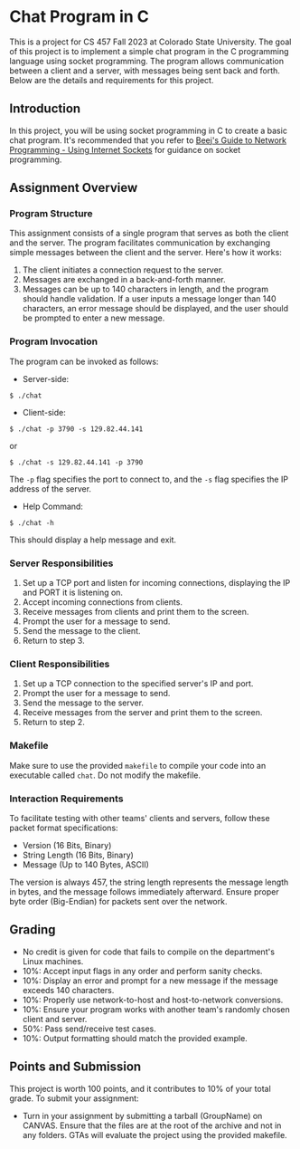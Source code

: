 # Chat Program in C

This is a project for CS 457 Fall 2023 at Colorado State University. The goal of this project is to implement a simple chat program in the C programming language using socket programming. The program allows communication between a client and a server, with messages being sent back and forth. Below are the details and requirements for this project.

## Introduction

In this project, you will be using socket programming in C to create a basic chat program. It's recommended that you refer to [Beej's Guide to Network Programming - Using Internet Sockets](https://beej.us/guide/bgnet/pdf/bgnet_usl_c_1.pdf) for guidance on socket programming.

## Assignment Overview

### Program Structure

This assignment consists of a single program that serves as both the client and the server. The program facilitates communication by exchanging simple messages between the client and the server. Here's how it works:

1. The client initiates a connection request to the server.
2. Messages are exchanged in a back-and-forth manner.
3. Messages can be up to 140 characters in length, and the program should handle validation. If a user inputs a message longer than 140 characters, an error message should be displayed, and the user should be prompted to enter a new message.

### Program Invocation

The program can be invoked as follows:

- Server-side:
```
$ ./chat
```

- Client-side:
```
$ ./chat -p 3790 -s 129.82.44.141
```
or
```
$ ./chat -s 129.82.44.141 -p 3790
```

The `-p` flag specifies the port to connect to, and the `-s` flag specifies the IP address of the server.

- Help Command:
```
$ ./chat -h
```
This should display a help message and exit.

### Server Responsibilities

1. Set up a TCP port and listen for incoming connections, displaying the IP and PORT it is listening on.
2. Accept incoming connections from clients.
3. Receive messages from clients and print them to the screen.
4. Prompt the user for a message to send.
5. Send the message to the client.
6. Return to step 3.

### Client Responsibilities

1. Set up a TCP connection to the specified server's IP and port.
2. Prompt the user for a message to send.
3. Send the message to the server.
4. Receive messages from the server and print them to the screen.
5. Return to step 2.

### Makefile

Make sure to use the provided `makefile` to compile your code into an executable called `chat`. Do not modify the makefile.

### Interaction Requirements

To facilitate testing with other teams' clients and servers, follow these packet format specifications:

- Version (16 Bits, Binary)
- String Length (16 Bits, Binary)
- Message (Up to 140 Bytes, ASCII)

The version is always 457, the string length represents the message length in bytes, and the message follows immediately afterward. Ensure proper byte order (Big-Endian) for packets sent over the network.

## Grading

- No credit is given for code that fails to compile on the department's Linux machines.
- 10%: Accept input flags in any order and perform sanity checks.
- 10%: Display an error and prompt for a new message if the message exceeds 140 characters.
- 10%: Properly use network-to-host and host-to-network conversions.
- 10%: Ensure your program works with another team's randomly chosen client and server.
- 50%: Pass send/receive test cases.
- 10%: Output formatting should match the provided example.

## Points and Submission

This project is worth 100 points, and it contributes to 10% of your total grade. To submit your assignment:

- Turn in your assignment by submitting a tarball (GroupName) on CANVAS. Ensure that the files are at the root of the archive and not in any folders. GTAs will evaluate the project using the provided makefile.
